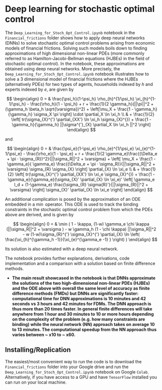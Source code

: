 # Deep learning for stochastic optimal control

The `Deep_Learning_for_Stoch_Opt_Control.ipynb` notebook in the `Financial_frictions` folder shows how to apply deep neural networks (DNNs) to solve stochastic optimal control problems arising from economic models of financial frictions. Solving such models boils down to finding approximations of high dimensional non-linear PDEs (more commonly referred to as Hamilton-Jacobi-Bellman equations (HJBEs) in the field of stochastic optimal control). In the notebook, these approximations are obtained using deep neural networks. More precisely, the `Deep_Learning_for_Stoch_Opt_Control.ipynb` notebook illustrates how to solve a 3 dimensional model of financial frictions where the HJBEs (alternatively PDEs) for two types of agents, households indexed by $h$ and experts indexed by $e$, are given by 

$$
\begin{align}
0 = & \frac{\psi_h}{1-\psi_h} \rho_{h}^{1/\psi_h} \xi_{h}^{1-1/\psi_h} - \frac{\rho_h}{1 - \psi_h} + r + \frac{1}{2 \gamma_h}(||\pi||^2 + (\gamma_h \beta_h \sqrt{\varsigma})^2) + \left[\mu_X + \frac{1 - \gamma_h}{\gamma_h} \sigma_X \pi \right] \cdot \partial_X \ln \xi_h \\
& + \frac{1}{2} \left[ tr(\sigma_{X}^{'} \partial_{XX'} \ln \xi_h \sigma_{X}^{}) +  \frac{1 - \gamma_h}{\gamma_h} ||\sigma^{'}_{X} \partial_X \ln \xi_h ||^2 \right]
\end{align}
$$

and

$$
\begin{align}
0 = & \frac{\psi_e}{1-\psi_e} \rho_{e}^{1/\psi_e} \xi_{e}^{1-1/\psi_e} - \frac{\rho_e}{1 - \psi_e} + r + \frac{1}{2 \gamma_e}\frac{(\Delta_e + \pi ⋅ \sigma_{R})^2}{||\sigma_R||^2 + \varsigma}  + \left[ \mu_X + \frac{1 - \gamma_e}{ \gamma_e} \frac{(\Delta_e + \pi ⋅ \sigma_R)}{||\sigma_R||^2 + \varsigma} \sigma_{R} \sigma_{X} \right] \partial_{X} \ln \xi_e \\
& + \frac{1}{2} \left[ tr(\sigma_{X}^{'} \partial_{XX'} \ln \xi_e \sigma_{X}^{}) + \frac{1 - \gamma_e}{\gamma_e}(\sigma_{X}' \partial_{X} \ln \xi_e)' \left[ \gamma_e I_d + (1-\gamma_e) \frac{\sigma_{R} \sigma{R}'}{||\sigma_{R}||^2 + \varsigma} \right] \sigma_{X}' \partial_{X} \ln \xi_e  \right]
\end{align}
$$

An additional complication is posed by the approximation of an ODE embedded in a $\min$ operator. This ODE is used to track the binding constraints in the stochastic optimal control problem from which the PDEs above are derived, and is given by 

$$
\begin{align}
0 = & \min ( 1 - \kappa,  (1-w) \gamma_e \chi \kappa (||\sigma_R||^2 + \varsigma ) - w \gamma_h (1 - \chi \kappa) ||\sigma_R||^2 - w (1-w)\sigma_{R}^{'} \sigma_{X}^{'} \partial_{X} \ln \left( \frac{\xi_{h}^{\gamma_h -1}}{\xi_{e}^{\gamma_e -1} } \right) )
\end{align}
$$

Its solution is also estimated with a deep neural network. 

The notebook provides further explanations, derivations, code implementation and a comparison with a solution based on finite difference methods.

* **The main result showcased in the notebook is that DNNs approximate the solutions of the two high-dimensional non-linear PDEs (HJBEs) and the ODE above with overall the same level of accuracy as finite difference methods (FMDs) but DNNs are significantly faster: computational time for DNN approximations is 10 minutes and 42 seconds vs 3 hours and 42 minutes for FDMs. The DNN approach is thus more than 20 times faster. In general finite differences will take anywhere from 1 hour and 30 minutes to 10 or more hours depending on the complexity of the problem (e.g. how many constraints are binding) while the neural network (NN) approach takes on average 10 to 13 minutes. The computational speedup from the NN approach thus varies between ~ x10 to ~ x60.**  

## Installing/Replication
The easiest/most convenient way to run the code is to download the `Financial_frictions` folder into your Google drive and run the `Deep_Learning_for_Stoch_Opt_Control.ipynb` notebook on Google `Colab`. Alternatively, if you have access to a GPU and have `TensorFlow` installed you can run on your local machine.
